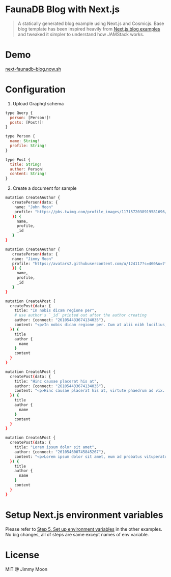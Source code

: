 # FaunaDB Blog with Next.js

> A statically generated blog example using Next.js and Cosmicjs. Base blog template has been inspired heavily from [Next.js blog examples](https://github.com/zeit/next.js/tree/canary/examples/blog-starter) and tweaked it simpler to understand how JAMStack works.

# Demo
[next-faunadb-blog.now.sh](https://next-faunadb-blog.now.sh/)

# Configuration

1. Upload Graphql schema

```js
type Query {
  person: [Person!]!
  posts: [Post!]!
}

type Person {
  name: String!
  profile: String!
}

type Post {
  title: String!
  author: Person!
  content: String!
}
```

2. Create a document for sample

```sh
mutation CreateAAuthor {
   createPerson(data: {
    name: "John Moon"
    profile: "https://pbs.twimg.com/profile_images/1171572038919581696/93xdT4Km_400x400.jpg"
   }) {
     name,
     profile,
     _id
   }
}

mutation CreateAAuthor {
   createPerson(data: {
   name: "Jimmy Moon"
   profile: "https://avatars2.githubusercontent.com/u/124117?s=460&u=7f824cbb2248dd006ac3f17299dbfd9bcdaaf1f7&v=4"
   }) {
     name,
     profile,
     _id
   }
}

mutation CreateAPost {
  createPost(data: {
    title: "In nobis dicam regione per",
    # use author's `_id` printed out after the author creating
    author: {connect: "261054433674134035"},
    content: "<p>In nobis dicam regione per. Cum at alii nibh lucilius, vim in delectus reformidans. Mel malorum ceteros ad. Albucius nominavi similique mea id, exerci inermis deserunt te pri. No eam etiam molestiae eloquentiam, usu eu quod scripta, pri putent adipisci lobortis no. Et corpora inciderint eam.</p> <br/> <p>Munere everti voluptatibus nam an, ferri ubique eum ea, vel an postea senserit ocurreret. Falli epicuri conclusionemque eos et. Feugiat accusamus reformidans an vix, simul mediocritatem an mei. In nec convenire percipitur, justo invidunt verterem no vis. Est ludus phaedrum repudiare ne. <br/><p>Posse comprehensam nec ex, eos ad magna legendos intellegat. Cu eam dicta blandit, no sit clita elaboraret, tantas sensibus in ius. Qui id everti suscipit referrentur. Ei sea illum eloquentiam. No has solum civibus detraxit, qui ei gloriatur reformidans. Veniam sensibus ne vel.</p><br/><p>His ancillae vivendum mnesarchum ad. Ex oratio omnesque quo, mea ei nostrum inimicus disputando. Discere menandri recusabo pro an, ex cum postea vocibus, sit at ancillae abhorreant. Has diam sententiae philosophia in, vix ut unum conclusionemque, ea recteque repudiandae comprehensam has. Utamur similique sed ne, vix ne munere verear epicurei.</p>"
  }) {
    title
    author {
      name
    }
    content
  }
}

mutation CreateAPost {
  createPost(data: {
    title: "Hinc causae placerat his at",
    author: {connect: "261054433674134035"},
    content: "<p>Hinc causae placerat his at, virtute phaedrum ad vix. Pri ad cibo vitae electram. Scripta accumsan ex his. Eam munere possim id, ut duis melius eum. Ne eos labore phaedrum, te mutat placerat vix. At his putant dignissim complectitur, id mea bonorum pertinacia appellantur.</p><br/><p>Eos falli delicata scribentur te. Duo pericula consequat eu, nibh repudiare patrioque an mea. Sit dictas aliquam consetetur ea. Vivendo legendos antiopam ut sed, vel eu velit virtute meliore. Vide omnis ceteros cu mea. Mei eu error phaedrum, eam an soleat tacimates salutatus.</p><br/><p>Et nec unum delectus lucilius, ad vero suscipiantur eam. Causae facilisi usu ei, rebum molestie splendide ius no. Nam id tibique dissentias, justo placerat sit et. Ea ius habeo porro dolorem, graece habemus senserit vis ad. Saepe bonorum no eos, tritani consetetur mei id. An inciderint reformidans nam.</p>"
  }) {
    title
    author {
      name
    }
    content
  }
}

mutation CreateAPost {
  createPost(data: {
    title: "Lorem ipsum dolor sit amet",
    author: {connect: "261054600745845267"},
    content: "<p>Lorem ipsum dolor sit amet, eum ad probatus vituperatoribus. Nisl phaedrum ad ius, illud instructior ut vis, purto soluta tamquam est ut. Option persius his no, omnes soluta vivendum in qui, debitis veritus pro ei. Tale graecis nec ut, vim nulla elitr ne. Quo novum nullam eleifend id, qui cu enim noster diceret.</p><br/><p>Incorrupte reformidans cum in, vim ei ponderum perpetua expetendis. Corpora voluptua et eos. Ad ullum essent molestiae quo, illud posidonium te nam. Est cu quem essent gubergren, propriae mediocrem eum te, lorem veritus an usu.</p><br/><p>Eum autem phaedrum eu, porro aliquip has at. Et sit quis melius abhorreant, an his iusto quidam. Est epicurei euripidis et, cu mei regione labitur, brute exerci nam ex. Perpetua qualisque nec ei, mollis verear incorrupte ex cum. Id nec sumo aperiam, ius malorum gloriatur ea. Doctus nostrum vel no.</p>"
  }) {
    title
    author {
      name
    }
    content
  }
}
```

# Setup Next.js environment variables

Please refer to [Step 5. Set up environment variables](https://github.com/zeit/next.js/tree/canary/examples/cms-takeshape#step-5-set-up-environment-variables) in the other examples. No big changes, all of steps are same except names of env variable.

# License

MIT @ Jimmy Moon